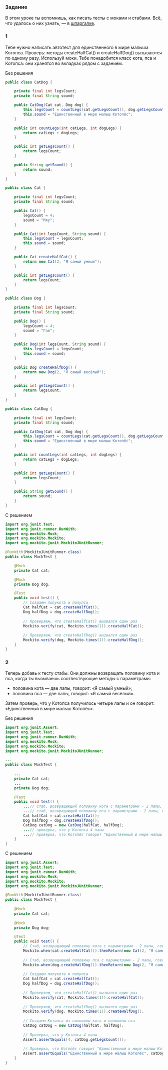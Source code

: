### Задание
В этом уроке ты вспомнишь, как писать тесты с моками и стабами. Всё, что удалось о них узнать, — в [шпаргалке](https://code.s3.yandex.net/qa-automation-engineer/java/track2/cheatsheets/sprint6/mocks_cheatsheet.pdf).

### 1


Тебе нужно написать автотест для единственного в мире малыша Котопса. Проверь: методы createHalfCat() и createHalfDog() вызываются по одному разу. Используй моки.
Тебе понадобится класс кота, пса и Котопса: они хранятся во вкладках рядом с заданием.

Без решения
```java
public class CatDog {

    private final int legsCount;
    private final String sound;

    public CatDog(Cat cat, Dog dog) {
        this.legsCount = countLegs(cat.getLegsCount(), dog.getLegsCount());
        this.sound = "Единственный в мире малыш Котопёс";
    }

    public int countLegs(int catLegs, int dogLegs) {
        return catLegs + dogLegs;
    }

    public int getLegsCount() {
        return legsCount;
    }

    public String getSound() {
        return sound;
    }
}
```

```java
public class Cat {

    private final int legsCount;
    private final String sound;

    public Cat() {
        legsCount = 4;
        sound = "Мяу";
    }

    public Cat(int legsCount, String sound) {
        this.legsCount = legsCount;
        this.sound = sound;
    }

    public Cat createHalfCat() {
        return new Cat(2, "Я самый умный");
    }

    public int getLegsCount() {
        return legsCount;
    }
}
```

```java
public class Dog {

    private final int legsCount;
    private final String sound;

    public Dog() {
        legsCount = 4;
        sound = "Гав";
    }

    public Dog(int legsCount, String sound) {
        this.legsCount = legsCount;
        this.sound = sound;
    }

    public Dog createHalfDog() {
        return new Dog(2, "Я самый весёлый");
    }

    public int getLegsCount() {
        return legsCount;
    }
}

```

```java
public class CatDog {

    private final int legsCount;
    private final String sound;

    public CatDog(Cat cat, Dog dog) {
        this.legsCount = countLegs(cat.getLegsCount(), dog.getLegsCount());
        this.sound = "Единственный в мире малыш Котопёс";
    }

    public int countLegs(int catLegs, int dogLegs) {
        return catLegs + dogLegs;
    }

    public int getLegsCount() {
        return legsCount;
    }

    public String getSound() {
        return sound;
    }
}
```

С решением
```java
import org.junit.Test;
import org.junit.runner.RunWith;
import org.mockito.Mock;
import org.mockito.Mockito;
import org.mockito.junit.MockitoJUnitRunner;

@RunWith(MockitoJUnitRunner.class)
public class MockTest {

    @Mock
    private Cat cat;

    @Mock
    private Dog dog;

    @Test
    public void test() {
        // Создаем полукота и полупса
        Cat halfCat = cat.createHalfCat();
        Dog halfDog = dog.createHalfDog();
        
        // Проверяем, что createHalfCat() вызвался один раз
        Mockito.verify(cat, Mockito.times(1)).createHalfCat();
        
        // Проверяем, что createHalfDog() вызвался один раз
        Mockito.verify(dog, Mockito.times(1)).createHalfDog();
    }
}
```


### 2
Теперь добавь к тесту стабы. Они должны возвращать половину кота и пса, когда ты вызываешь соотвествующие методы с параметрами:

- половина кота — две лапы, говорит: «Я самый умный»;
- половина пса — две лапы, говорит: «Я самый весёлый».

Затем проверь, что у Котопса получилось четыре лапы и он говорит: «Единственный в мире малыш Котопёс».

Без решения
```java
import org.junit.Assert;
import org.junit.Test;
import org.junit.runner.RunWith;
import org.mockito.Mock;
import org.mockito.Mockito;
import org.mockito.junit.MockitoJUnitRunner;

...
public class MockTest {
    
    ...
    private Cat cat;
    ...
    private Dog dog;

    @Test
    public void test() {
        ...// стаб, возвращающий половину кота с параметрами - 2 лапы, говорит "Я самый умный"
        ...// стаб, возвращающий половину пса с параметрами - 2 лапы, говорит "Я самый весёлый"
        Cat halfCat = cat.createHalfCat();
        Dog halfDog = dog.createHalfDog();
        CatDog catDog = new CatDog(halfCat, halfDog);
        ...// проверка, что у Котопса 4 лапы
        ...// проверка, что Котопёс говорит "Единственный в мире малыш Котопёс"
    }
}
```

С решением
```java
import org.junit.Assert;
import org.junit.Test;
import org.junit.runner.RunWith;
import org.mockito.Mock;
import org.mockito.Mockito;
import org.mockito.junit.MockitoJUnitRunner;

@RunWith(MockitoJUnitRunner.class)
public class MockTest {
    
    @Mock
    private Cat cat;
    
    @Mock
    private Dog dog;

    @Test
    public void test() {
        // Стаб, возвращающий половину кота с параметрами - 2 лапы, говорит "Я самый умный"
        Mockito.when(cat.createHalfCat()).thenReturn(new Cat(2, "Я самый умный"));
        
        // Стаб, возвращающий половину пса с параметрами - 2 лапы, говорит "Я самый весёлый"
        Mockito.when(dog.createHalfDog()).thenReturn(new Dog(2, "Я самый весёлый"));
        
        // Создаем полукота и полупса
        Cat halfCat = cat.createHalfCat();
        Dog halfDog = dog.createHalfDog();
        
        // Проверяем, что createHalfCat() вызвался один раз
        Mockito.verify(cat, Mockito.times(1)).createHalfCat();
        
        // Проверяем, что createHalfDog() вызвался один раз
        Mockito.verify(dog, Mockito.times(1)).createHalfDog();
        
        // Создаем Котопса из половины кота и половины пса
        CatDog catDog = new CatDog(halfCat, halfDog);
        
        // Проверка, что у Котопса 4 лапы
        Assert.assertEquals(4, catDog.getLegsCount());
        
        // Проверка, что Котопёс говорит "Единственный в мире малыш Котопёс"
        Assert.assertEquals("Единственный в мире малыш Котопёс", catDog.getSound());
    }
}

```